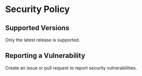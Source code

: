 # Security Policy

## Supported Versions

Only the latest release is supported.

## Reporting a Vulnerability

Create an issue or pull request to report security vulnerabilities.
